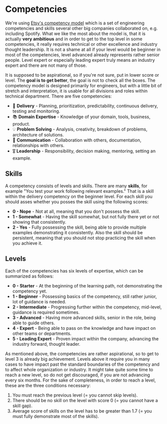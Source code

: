 # Competencies

We're using [Etsy's competency model](https://etsy.github.io/Etsy-Engineering-Career-Ladder/competencies.html) which is a set of engineering competencies and skills several other big companies collaborated on, e.g. including Spotify. What we like the most about the model is, that it is actually **very ambitious** and in order to get to the top level in some competencies, it really requires technical or other excellence and industry thought leadership. It is not a shame at all if your level would be beginner in most of the competencies, level advanced already represents rather senior people. Level expert or especially leading expert truly means an industry expert and there are not many of those.

It is supposed to be aspirational, so if you're not sure, put in lower score or level. The **goal is to get better**, the goal is not to check all the boxes. The competency model is designed primarily for engineers, but with a little bit of stretch and interpretation, it is usable for all divisions and roles within technical department. There are five competencies:

- 🚚 **Delivery** - Planning, prioritization, predictability, continuous delivery, testing and monitoring.
- 📚 **Domain Expertise** - Knowledge of your domain, tools, business, product.
- 💡 **Problem Solving** - Analysis, creativity, breakdown of problems, architecture of solutions.
- 💬 **Communication** - Collaboration with others, documentation, relationships with others.
- 🎖️ **Leadership** - Responsibility, decision making, mentoring, setting an example.

## Skills

A competency consists of levels and skills. There are many **skills**, for example "You test your work following relevant examples." That is a skill within the delivery competency  on the beginner level. For each skill you should asses whether you posses the skill using the following scores:

- **0 - Nope** - Not at all, meaning that you don't possess the skill.
- **1 - Somewhat** - Having the skill somewhat, but not fully there yet or not showing that consistently.
- **2 - Yes** - Fully possessing the skill, being able to provide multiple examples demonstrating it consistently. Also the skill should be persistent, meaning that you should not stop practicing the skill when you achieve it.

## Levels

Each of the competencies has six levels of expertise, which can be summarized as follows:

- **0 - Starter** - At the beginning of the learning path, not demonstrating the competency yet.
- **1 - Beginner** - Possessing basics of the competency, still rather junior, lot of guidance is needed.
- **2 - Intermediate** - Progressing further within the competency, mid-level, guidance is required sometimes.
- **3 - Advanced** - Having more advanced skills, senior in the role, being able to guide others.
- **4 - Expert** - Being able to pass on the knowledge and have impact on other teams or departments.
- **5 - Leading Expert** - Proven impact within the company, advancing the industry forward, thought leader.

As mentioned above, the competencies are rather aspirational, so to get to level 3 is already big achievement. Levels above it require you in many cases to have impact past the standard boundaries of the competency and to affect whole organization or industry. It might take quite some time to reach a new level, so do not get discouraged, if you are not advancing every six months. For the sake of completeness, in order to reach a level, these are the three conditions necessary:

1. You must reach the previous level (= you cannot skip levels).
2. There should be no skill on the level with score 0 (= you cannot have a skill gap).
3. Average score of skills on the level has to be greater than 1.7 (= you must fully demonstrate most of the skills).
